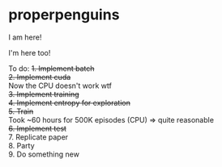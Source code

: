 # properpenguins

I am here!

I'm here too!

To do:
  ~~1. Implement batch~~ <br>
  ~~2. Implement cuda~~<br>
  Now the CPU doesn't work wtf <br>
  ~~3. Implement training <br>
  4. Implement entropy for exploration~~ <br>
  ~~5. Train~~ <br>
   Took ~60 hours for 500K episodes (CPU) => quite reasonable <br>
  ~~6. Implement test~~ <br>
  7. Replicate paper <br>
  8. Party <br>
  9. Do something new <br>
